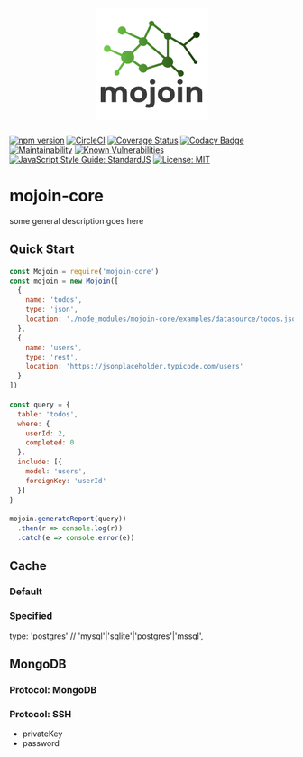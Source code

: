 <h1 align="center">
  <img src="https://github.com/ingo-eichhorst/mojoin-core/blob/master/logo.png">
</h1>

[![npm version](https://badge.fury.io/js/mojoin-core.svg)](https://badge.fury.io/js/mojoin-core) [![CircleCI](https://circleci.com/gh/ingo-eichhorst/mojoin-core.svg?style=shield)](https://circleci.com/gh/ingo-eichhorst/mojoin-core) [![Coverage Status](https://coveralls.io/repos/github/ingo-eichhorst/mojoin-core/badge.svg?branch=master)](https://coveralls.io/github/ingo-eichhorst/mojoin-core?branch=master) [![Codacy Badge](https://api.codacy.com/project/badge/Grade/c46eb5d869004060bd33ccc8e4d137e2)](https://app.codacy.com/app/ingo-eichhorst/mojoin-core?utm_source=github.com&utm_medium=referral&utm_content=ingo-eichhorst/mojoin-core&utm_campaign=badger) [![Maintainability](https://api.codeclimate.com/v1/badges/2873d7c6e04b0f3524c2/maintainability)](https://codeclimate.com/github/ingo-eichhorst/mojoin-core/maintainability) [![Known Vulnerabilities](https://snyk.io/test/github/ingo-eichhorst/mojoin-core/badge.svg)](https://snyk.io/test/github/ingo-eichhorst/mojoin-core) [![JavaScript Style Guide: StandardJS](https://img.shields.io/badge/code%20style-StandardJS-brightgreen.svg?style=flat)](https://github.com/dwyl/goodparts "JavaScript The Good Parts") [![License: MIT](https://img.shields.io/badge/license-MIT-brightgreen.svg?style=flat)](https://en.wikipedia.org/wiki/MIT_License) 

# mojoin-core

some general description goes here

## Quick Start

```Javascript
const Mojoin = require('mojoin-core')
const mojoin = new Mojoin([
  {
    name: 'todos',
    type: 'json',
    location: './node_modules/mojoin-core/examples/datasource/todos.json'
  },
  {
    name: 'users',
    type: 'rest',
    location: 'https://jsonplaceholder.typicode.com/users'
  }
])

const query = {
  table: 'todos',
  where: {
    userId: 2,
    completed: 0
  },
  include: [{
    model: 'users',
    foreignKey: 'userId'
  }]
}

mojoin.generateReport(query))
  .then(r => console.log(r))
  .catch(e => console.error(e))
```

## Cache

### Default

### Specified

type: 'postgres' // 'mysql'|'sqlite'|'postgres'|'mssql',

## MongoDB

### Protocol: MongoDB

### Protocol: SSH

- privateKey
- password
